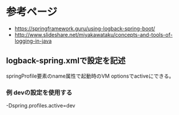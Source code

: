 # 参考ページ

- https://springframework.guru/using-logback-spring-boot/
- http://www.slideshare.net/miyakawataku/concepts-and-tools-of-logging-in-java

## logback-spring.xmlで設定を記述

springProfile要素のname属性で起動時のVM optionsでactiveにできる。

### 例 devの設定を使用する
-Dspring.profiles.active=dev

